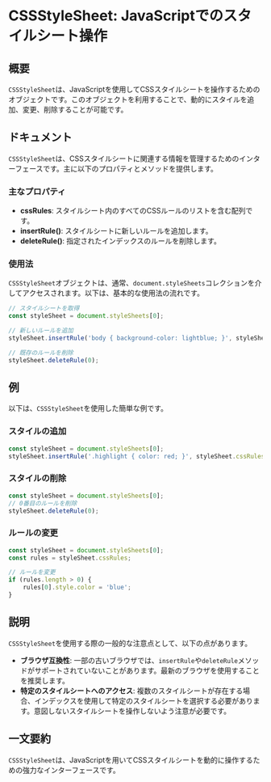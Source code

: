 <!--
Meta Description: # CSSStyleSheet: JavaScriptでのスタイルシート操作 ## 概要 `CSSStyleSheet`は、JavaScriptを使用してCSSスタイルシートを操作するためのオブジェクトです。このオブジェクトを利用することで、動的にスタイルを追加、変更、削除することが可能です。 ##...
Meta Keywords: stylesheet, cssstylesheet, document, stylesheets, const
-->

# CSSStyleSheet: JavaScriptでのスタイルシート操作

## 概要
`CSSStyleSheet`は、JavaScriptを使用してCSSスタイルシートを操作するためのオブジェクトです。このオブジェクトを利用することで、動的にスタイルを追加、変更、削除することが可能です。

## ドキュメント
`CSSStyleSheet`は、CSSスタイルシートに関連する情報を管理するためのインターフェースです。主に以下のプロパティとメソッドを提供します。

### 主なプロパティ
- **cssRules**: スタイルシート内のすべてのCSSルールのリストを含む配列です。
- **insertRule()**: スタイルシートに新しいルールを追加します。
- **deleteRule()**: 指定されたインデックスのルールを削除します。

### 使用法
`CSSStyleSheet`オブジェクトは、通常、`document.styleSheets`コレクションを介してアクセスされます。以下は、基本的な使用法の流れです。

```javascript
// スタイルシートを取得
const styleSheet = document.styleSheets[0];

// 新しいルールを追加
styleSheet.insertRule('body { background-color: lightblue; }', styleSheet.cssRules.length);

// 既存のルールを削除
styleSheet.deleteRule(0);
```

## 例
以下は、`CSSStyleSheet`を使用した簡単な例です。

### スタイルの追加
```javascript
const styleSheet = document.styleSheets[0];
styleSheet.insertRule('.highlight { color: red; }', styleSheet.cssRules.length);
```

### スタイルの削除
```javascript
const styleSheet = document.styleSheets[0];
// 0番目のルールを削除
styleSheet.deleteRule(0);
```

### ルールの変更
```javascript
const styleSheet = document.styleSheets[0];
const rules = styleSheet.cssRules;

// ルールを変更
if (rules.length > 0) {
    rules[0].style.color = 'blue';
}
```

## 説明
`CSSStyleSheet`を使用する際の一般的な注意点として、以下の点があります。

- **ブラウザ互換性**: 一部の古いブラウザでは、`insertRule`や`deleteRule`メソッドがサポートされていないことがあります。最新のブラウザを使用することを推奨します。
- **特定のスタイルシートへのアクセス**: 複数のスタイルシートが存在する場合、インデックスを使用して特定のスタイルシートを選択する必要があります。意図しないスタイルシートを操作しないよう注意が必要です。
  
## 一文要約
`CSSStyleSheet`は、JavaScriptを用いてCSSスタイルシートを動的に操作するための強力なインターフェースです。